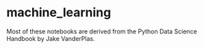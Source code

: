 # machine_learning
Most of these notebooks are derived from the Python Data Science Handbook by Jake VanderPlas.
